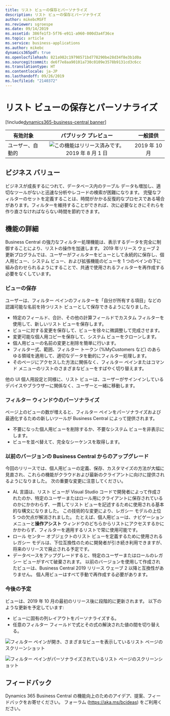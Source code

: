 ```yaml
---
title: リスト ビューの保存とパーソナライズ
description: リスト ビューの保存とパーソナライズ
author: mikebcMSFT
ms.reviewer: sgroespe
ms.date: 09/14/2019
ms.assetid: 386fe1f3-5f76-e911-a960-000d3a4f36ce
ms.topic: article
ms.service: business-applications
ms.author: mikebc
dynamics365pdf: true
ms.openlocfilehash: 821a982c19798571bd778290be28d34f8e3b1d0a
ms.sourcegitcommit: de6f7e8aa90101a730c0109e3578b9131cd3c6cc
ms.translationtype: HT
ms.contentlocale: ja-JP
ms.lasthandoff: 09/26/2019
ms.locfileid: "2140372"
---
```

# <a name="save-and-personalize-list-views"></a>リスト ビューの保存とパーソナライズ
[!include[dynamics365-business-central banner](../includes/dynamics365-business-central.md)]

| 有効対象    |  パブリック プレビュー | 一般提供 | 
| ---------- | :----------: |:----------: |
|ユーザー、自動的|![この機能はリリース済みです。](/dynamics365-release-plan/media/green-checkmark.png "この機能はリリース済みです。") 2019 年 8 月 1 日| 2019 年 10 月|


## <a name="business-value"></a>ビジネス バリュー
<!-- bv start -->
ビジネスが成長するにつれて、データベース内のテーブル データも増加し、適切なツールがないと迅速な分析やレコードの検索が困難になります。 完璧なフィルターのセットを定義することは、時間がかかる反復的なプロセスである場合があります。フィルターを維持することができれば、次に必要なときにそれらを作り直さなければならない時間を節約できます。
<!-- bv end -->



## <a name="feature-details"></a>機能の詳細
<!--feature detail start -->
Business Central の強力なフィルター処理機能は、表示するデータを完全に制御することにより、リストの操作を加速します。 2019 年リリース ウェーブ 2 更新プログラムでは、ユーザーがフィルターをビューとして永続的に保存し、個人用ビュー、システム ビュー、および拡張機能のビューを 1 つのペインの下に組み合わせられるようにすることで、共通で使用されるフィルターを再作成する必要をなくしています。

### <a name="saving-a-view"></a>ビューの保存
ユーザーは、フィルター ペインのフィルターを「自分が所有する項目」などの認識可能な名前を持つリスト ビューとして保存できるようになりました。

- 特定のフィールド、合計、その他の計算フィールドでカスタム フィルターを使用して、新しいリスト ビューを保存します。
- ビューに対する変更を保存して、ビューを徐々に微調整して完成させます。
- 変更可能な個人用コピーを保存して、システム ビューをクローンします。
- 個人用ビューの名前の変更と削除を簡単に行います。
- フィルター式、範囲、フィルター トークン (%MyCustomers など) のあらゆる領域を適用して、適切なデータを動的にフィルター処理します。
- そのページにアクセスした方法に関係なく、フィルター ペインまたはコマンド メニューのリストのさまざまなビューをすばやく切り替えます。

他の UI 個人用設定と同様に、リスト ビューは、ユーザーがサインインしているデバイスやブラウザーに関係なく、ユーザーと一緒に移動します。

### <a name="personalizing-the-filter-pane"></a>フィルター ウィンドウのパーソナライズ
ページ上のビューの数が増えると、フィルター ペインをパーソナライズおよび最適化するための新しいツールが Business Central によって提供されます。

- 不要になった個人用ビューを削除するか、不要なシステム ビューを非表示にします。
- ビューを並べ替えて、完全なシーケンスを取得します。

### <a name="upgrading-from-an-earlier-version-of-business-central"></a>以前のバージョンの Business Central からのアップグレード
今回のリリースでは、個人用ビューの定義、保存、カスタマイズの方法が大幅に見直され、これらの機能がクラウドおよび最新のクライアントに向けに提供されるようになりました。 次の重要な変更に注意してください。

- AL 言語は、リスト ビューが Visual Studio コードで開発者によって作成されたのか、特定のユーザーまたはロール用にクライアントに保存されているのかにかかわらず、一貫してリスト ビューを記述するために使用される基本的な構文になりました。 この技術的な変更により、レガシー モデルの上位 5 つの欠点が解消されました。 たとえば、個人用ビューは、ナビゲーション メニューと**操作アシスト** ウィンドウのどちらからリストにアクセスするかにかかわらず、フィルターを適用するリストで常に使用可能です。
- ロール センター オブジェクトのリスト ビューを定義するために使用されるレガシー モデルは、下位互換性のために開発者が引き続き利用できますが、将来のリリースで廃止される予定です。
- データベースをアップグレードすると、特定のユーザーまたはロールのレガシー ビューがすべて破棄されます。 以前のバージョンを使用して作成されたビューは、Business Central 2019 リリース ウェーブ 2 以降と互換性がありません。 個人用ビューはすべて手動で再作成する必要があります。

### <a name="more-to-come"></a>今後の予定
ビューは、2019 年 10 月の最初のリリース後に段階的に更新されます。 以下のような更新を予定しています:

- ビューに固有の列レイアウトをパーソナライズする。
- 任意のフィルター フィールドで式とその式の解決された値の間を切り替える。
<!--feature detail end -->

![フィルター ペインが開き、さまざまなビューを表示しているリスト ページのスクリーンショット](media/save-views-3000x2000.png "フィルター ペインが開き、さまざまなビューを表示しているリスト ページのスクリーンショット")

<!-- Picture 1 -->
![フィルター ペインがパーソナライズされているリスト ページのスクリーンショット](media/view-personalization-3000x2000.png "フィルター ペインがパーソナライズされているリスト ページのスクリーンショット")
<!-- Picture 2 -->







## <a name="tell-us-what-you-think"></a>フィードバック
Dynamics 365 Business Central の機能向上のためのアイデア、提案、フィードバックをお寄せください。 フォーラム (https://aka.ms/bcideas) をご利用ください。



